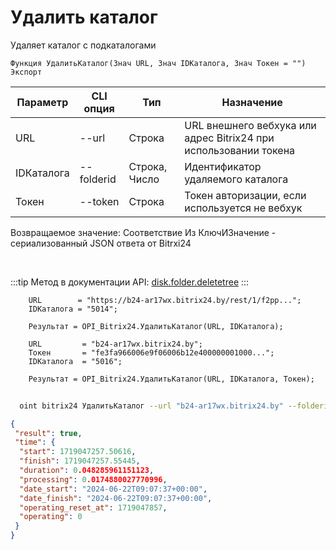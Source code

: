 ﻿---
sidebar_position: 5
---

# Удалить каталог
 Удаляет каталог с подкаталогами



`Функция УдалитьКаталог(Знач URL, Знач IDКаталога, Знач Токен = "") Экспорт`

  | Параметр | CLI опция | Тип | Назначение |
  |-|-|-|-|
  | URL | --url | Строка | URL внешнего вебхука или адрес Bitrix24 при использовании токена |
  | IDКаталога | --folderid | Строка, Число | Идентификатор удаляемого каталога |
  | Токен | --token | Строка | Токен авторизации, если используется не вебхук |

  
  Возвращаемое значение:   Соответствие Из КлючИЗначение - сериализованный JSON ответа от Bitrxi24

<br/>

:::tip
Метод в документации API: [disk.folder.deletetree](https://dev.1c-bitrix.ru/rest_help/disk/folder/disk_folder_deletetree.php)
:::
<br/>


```bsl title="Пример кода"
    URL        = "https://b24-ar17wx.bitrix24.by/rest/1/f2pp...";
    IDКаталога = "5014";

    Результат = OPI_Bitrix24.УдалитьКаталог(URL, IDКаталога);

    URL         = "b24-ar17wx.bitrix24.by";
    Токен       = "fe3fa966006e9f06006b12e400000001000...";
    IDКаталога  = "5016";

    Результат = OPI_Bitrix24.УдалитьКаталог(URL, IDКаталога, Токен);
```



```sh title="Пример команды CLI"
    
  oint bitrix24 УдалитьКаталог --url "b24-ar17wx.bitrix24.by" --folderid "482" --token "b9df7366006e9f06006b12e400000001000..."

```

```json title="Результат"
{
 "result": true,
 "time": {
  "start": 1719047257.50616,
  "finish": 1719047257.55445,
  "duration": 0.048285961151123,
  "processing": 0.0174880027770996,
  "date_start": "2024-06-22T09:07:37+00:00",
  "date_finish": "2024-06-22T09:07:37+00:00",
  "operating_reset_at": 1719047857,
  "operating": 0
 }
}
```
